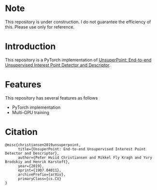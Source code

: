 # Note

This repository is under construction. I do not guarantee the efficiency of this. Please use only for reference.

# Introduction

This repository is a PyTorch implementation of [UnsuperPoint: End-to-end Unsupervised Interest Point Detector and Descriptor](https://arxiv.org/abs/1907.04011).

# Features

This repository has several features as follows

* PyTorch implementation
* Multi-GPU training

# Citation

```
@misc{christiansen2019unsuperpoint,
      title={UnsuperPoint: End-to-end Unsupervised Interest Point Detector and Descriptor}, 
      author={Peter Hviid Christiansen and Mikkel Fly Kragh and Yury Brodskiy and Henrik Karstoft},
      year={2019},
      eprint={1907.04011},
      archivePrefix={arXiv},
      primaryClass={cs.CV}
}
```




